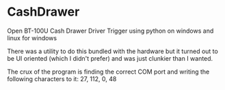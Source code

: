# CashDrawer
Open BT-100U Cash Drawer Driver Trigger using python on windows and linux for windows

There was a utility to do this bundled with the hardware but it turned out to be UI oriented (which I didn't prefer) and was just clunkier than I wanted.

The crux of the program is finding the correct COM port and writing the following characters to it: 27, 112, 0, 48


